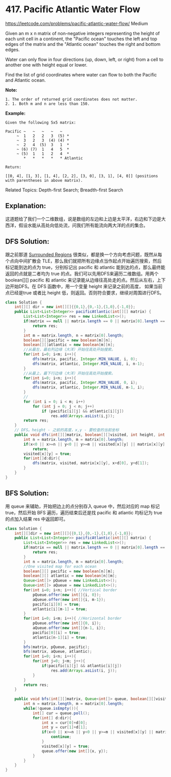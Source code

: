 # 417. Pacific Atlantic Water Flow
<https://leetcode.com/problems/pacific-atlantic-water-flow/>
Medium

Given an m x n matrix of non-negative integers representing the height of each unit cell in a continent, the "Pacific ocean" touches the left and top edges of the matrix and the "Atlantic ocean" touches the right and bottom edges.

Water can only flow in four directions (up, down, left, or right) from a cell to another one with height equal or lower.

Find the list of grid coordinates where water can flow to both the Pacific and Atlantic ocean.

**Note:**

    1. The order of returned grid coordinates does not matter.
    2. 1. Both m and n are less than 150.
 

**Example:**

    Given the following 5x5 matrix:

    Pacific ~   ~   ~   ~   ~ 
         ~  1   2   2   3  (5) *
         ~  3   2   3  (4) (4) *
         ~  2   4  (5)  3   1  *
         ~ (6) (7)  1   4   5  *
         ~ (5)  1   1   2   4  *
            *   *   *   *   * Atlantic

    Return:

    [[0, 4], [1, 3], [1, 4], [2, 2], [3, 0], [3, 1], [4, 0]] (positions with parentheses in above matrix).

Related Topics: Depth-first Search; Breadth-first Search

## Explanation:
这道题给了我们一个二维数组，说是数组的左边和上边是太平洋，右边和下边是大西洋，假设水能从高处向低处流，问我们所有能流向两大洋的点的集合。

## DFS Solution: 

跟之前那道 [Surrounded Regions](https://leetcode.com/problems/surrounded-regions/) 很类似，都是换一个方向考虑问题，既然从每个点向中间扩散会 TLE，那么我们就把所有边缘点当作起点开始遍历搜索，然后标记能到达的点为 true，分别标记出 pacific 和 atlantic 能到达的点，那么最终能返回的点就是二者均为 true 的点。我们可以先用DFS来遍历二维数组。用两个 boolean[][] pacific 和 atlantic 来记录能从边缘往高处走的点。然后从左右，上下边开始DFS。在 DFS 函数中，用一个变量 height 来记录之前的高度， 如果当前点已经是true 或者比 height 低，则返回。否则符合要求，继续对周围进行DFS。

```java
class Solution {
    int[][] dir = new int[][]{{0,1},{0,-1},{1,0},{-1,0}};
    public List<List<Integer>> pacificAtlantic(int[][] matrix) {
        List<List<Integer>> res = new LinkedList<>();
        if(matrix == null || matrix.length == 0 || matrix[0].length == 0){
            return res;
        }
        int m = matrix.length, n = matrix[0].length;
        boolean[][]pacific = new boolean[m][n];
        boolean[][]atlantic = new boolean[m][n];
        //从最左，最右列边缘（大洋）开始往高处开始搜索。
        for(int i=0; i<m; i++){
            dfs(matrix, pacific, Integer.MIN_VALUE, i, 0);
            dfs(matrix, atlantic, Integer.MIN_VALUE, i, n-1);
        }
        //从最上，最下行边缘（大洋）开始往高处开始搜索。
        for(int i=0; i<n; i++){
            dfs(matrix, pacific, Integer.MIN_VALUE, 0, i);
            dfs(matrix, atlantic, Integer.MIN_VALUE, m-1, i);
        }
        //
        for (int i = 0; i < m; i++) 
            for (int j = 0; j < n; j++) 
                if (pacific[i][j] && atlantic[i][j]) 
                    res.add(Arrays.asList(i,j));
        return res;
    }
    // DFS。height - 之前的高度，x,y - 要检查的当前坐标
    public void dfs(int[][]matrix, boolean[][]visited, int height, int x, int y){
        int n = matrix.length, m = matrix[0].length;
        if(x<0 || x>=n || y<0 || y>=m || visited[x][y] || matrix[x][y] < height)
            return;
        visited[x][y] = true;
        for(int[]d:dir){
            dfs(matrix, visited, matrix[x][y], x+d[0], y+d[1]);
        }
    }
}
```

## BFS Solution: 

用 queue 来辅助，开始把边上的点分别存入 queue 中，然后对应的 map 标记 true，然后开始 BFS 遍历，遍历结束后还是找 pacific 和 atlantic 均标记为 true 的点加入结果 res 中返回即可。

```java
class Solution {
    int[][]dir = new int[][]{{0,1},{0,-1},{1,0},{-1,0}};
    public List<List<Integer>> pacificAtlantic(int[][] matrix) {
        List<List<Integer>> res = new LinkedList<>();
        if(matrix == null || matrix.length == 0 || matrix[0].length == 0){
            return res;
        }
        int n = matrix.length, m = matrix[0].length;
        //One visited map for each ocean
        boolean[][] pacific = new boolean[n][m];
        boolean[][] atlantic = new boolean[n][m];
        Queue<int[]> pQueue = new LinkedList<>();
        Queue<int[]> aQueue = new LinkedList<>();
        for(int i=0; i<n; i++){ //Vertical border
            pQueue.offer(new int[]{i, 0});
            aQueue.offer(new int[]{i, m-1});
            pacific[i][0] = true;
            atlantic[i][m-1] = true;
        }
        for(int i=0; i<m; i++){ //Horizontal border
            pQueue.offer(new int[]{0, i});
            aQueue.offer(new int[]{n-1, i});
            pacific[0][i] = true;
            atlantic[n-1][i] = true;
        }
        bfs(matrix, pQueue, pacific);
        bfs(matrix, aQueue, atlantic);
        for(int i=0; i<n; i++){
            for(int j=0; j<m; j++){
                if(pacific[i][j] && atlantic[i][j])
                    res.add(Arrays.asList(i, j));
            }
        }
        return res;
    }
    
    public void bfs(int[][]matrix, Queue<int[]> queue, boolean[][]visited){
        int n = matrix.length, m = matrix[0].length;
        while(!queue.isEmpty()){
            int[] cur = queue.poll();
            for(int[] d:dir){
                int x = cur[0]+d[0];
                int y = cur[1]+d[1];
                if(x<0 || x>=n || y<0 || y>=m || visited[x][y] || matrix[x][y] < matrix[cur[0]][cur[1]]){
                    continue;
                }
                visited[x][y] = true;
                queue.offer(new int[]{x, y});
            } 
        }
    }
}
```